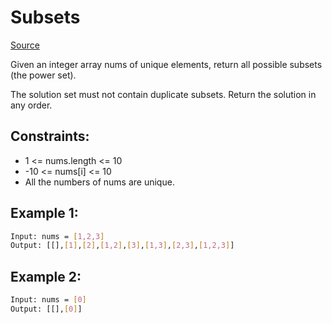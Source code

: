 # Subsets
[Source](https://leetcode.com/problems/subsets/)

Given an integer array nums of unique elements, return all possible subsets (the power set).

The solution set must not contain duplicate subsets. Return the solution in any order.

## Constraints:

 - 1 <= nums.length <= 10
 - -10 <= nums[i] <= 10
 - All the numbers of nums are unique.

## Example 1:
```sh
Input: nums = [1,2,3]
Output: [[],[1],[2],[1,2],[3],[1,3],[2,3],[1,2,3]]
```

## Example 2:
```sh
Input: nums = [0]
Output: [[],[0]]
```